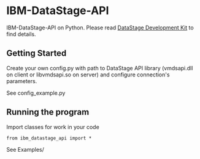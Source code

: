 # IBM-DataStage-API

IBM-DataStage-API on Python.
Please read [DataStage Development Kit](https://www.ibm.com/support/knowledgecenter/en/SSZJPZ_11.7.0/com.ibm.swg.im.iis.ds.cliapi.ref.doc/topics/r_dsvjbref_WebSphere_DataStage_Development_Kit.html) to find details.

## Getting Started

Create your own config.py with path to DataStage API library (vmdsapi.dll on client or libvmdsapi.so on server) and configure connection's parameters.

See config_example.py

## Running the program

Import classes for work in your code

```
from ibm_datastage_api import *
```

See Examples/
